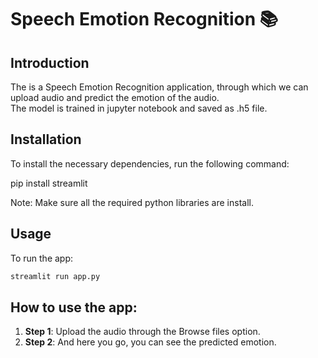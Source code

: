 # Speech Emotion Recognition 📚

## Introduction
The is a Speech Emotion Recognition application, through which we can upload audio and predict the emotion of the audio.<br> The model is trained in jupyter notebook and saved as .h5 file.



## Installation

To install the necessary dependencies, run the following command:

pip install streamlit

Note: Make sure all the required python libraries are install.



## Usage
To run the app:

```bash
streamlit run app.py
```


## How to use the app:

1. **Step 1**: Upload the audio through the Browse files option.
2. **Step 2**: And here you go, you can see the predicted emotion.
